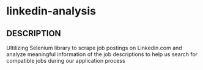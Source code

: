 # linkedin-analysis

## DESCRIPTION

Ultilizing Selenium library to scrape job postings on Linkedin.com and analyze meaningful information of the job descriptions to help us search for compatible jobs during our application process
